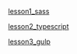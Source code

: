 [lesson1_sass](https://github.com/ryutoyasugi/frontend_dev_env/tree/master/lesson1_sass)

[lesson2_typescript](https://github.com/ryutoyasugi/frontend_dev_env/tree/master/lesson2_typescript)

[lesson3_gulp](https://github.com/ryutoyasugi/frontend_dev_env/tree/master/lesson3_gulp)
